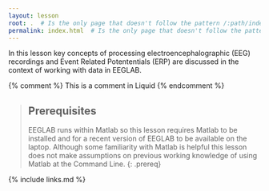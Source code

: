 ```yaml
---
layout: lesson
root: .  # Is the only page that doesn't follow the pattern /:path/index.html
permalink: index.html  # Is the only page that doesn't follow the pattern /:path/index.html
---
```

In this lesson key concepts of processing electroencephalographic (EEG) recordings and Event Related Potententials (ERP) are discussed in the context of working with data in EEGLAB. 

<!-- this is an html comment -->

{% comment %} This is a comment in Liquid {% endcomment %}

> ## Prerequisites
>
> EEGLAB runs within Matlab so this lesson requires Matlab to be installed and for a recent version of EEGLAB to be available on the laptop. Although some familiarity with Matlab is helpful this lesson does not make assumptions on previous working knowledge of using Matlab at the Command Line.
{: .prereq}

{% include links.md %}
